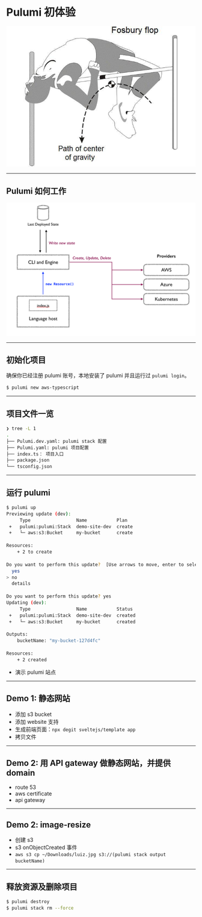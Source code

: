 # Pulumi 初体验

![bg fit](fosbury_flop.jpg)

---

## Pulumi 如何工作

![height:500px](how-pulumi-works.png)

---

## 初始化项目

确保你已经注册 pulumi 账号，本地安装了 pulumi 并且运行过 `pulumi login`。

```bash
$ pulumi new aws-typescript
```

---

## 项目文件一览

```bash
❯ tree -L 1
.
├── Pulumi.dev.yaml: pulumi stack 配置
├── Pulumi.yaml: pulumi 项目配置
├── index.ts： 项目入口
├── package.json
└── tsconfig.json
```

---

## 运行 pulumi

```bash
$ pulumi up
Previewing update (dev):
     Type                 Name           Plan
 +   pulumi:pulumi:Stack  demo-site-dev  create
 +   └─ aws:s3:Bucket     my-bucket      create

Resources:
    + 2 to create

Do you want to perform this update?  [Use arrows to move, enter to select, type to filter]
  yes
> no
  details

Do you want to perform this update? yes
Updating (dev):
     Type                 Name           Status
 +   pulumi:pulumi:Stack  demo-site-dev  created
 +   └─ aws:s3:Bucket     my-bucket      created

Outputs:
    bucketName: "my-bucket-127d4fc"

Resources:
    + 2 created
```

* 演示 pulumi 站点

---

## Demo 1: 静态网站

* 添加 s3 bucket
* 添加 website 支持
* 生成前端页面：`npx degit sveltejs/template app`
* 拷贝文件

---

## Demo 2: 用 API gateway 做静态网站，并提供 domain

* route 53
* aws certificate
* api gateway

---

## Demo 2: image-resize

* 创建 s3
* s3 onObjectCreated 事件
* `aws s3 cp ~/Downloads/luiz.jpg s3://(pulumi stack output bucketName)`

---

## 释放资源及删除项目

```bash
$ pulumi destroy
$ pulumi stack rm --force
```
